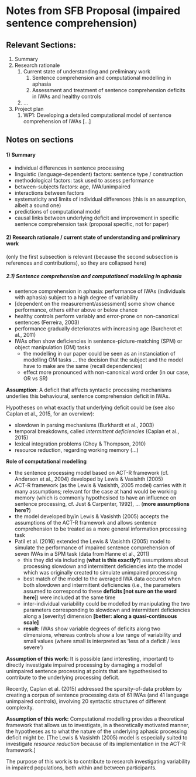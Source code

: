 # Notes from SFB Proposal (impaired sentence comprehension)

## Relevant Sections:

1) Summary
2) Research rationale
    1) Current state of understanding and preliminary work
        1) Sentence comprehension and computational modelling in aphasia
        2) Assessment and treatment of sentence comprehension deficits in IWAs and healthy controls
    2) ...
3) Project plan
    1) WP1: Developing a detailed computational model of sentence comprehension of IWAs [...]

## Notes on sections

#### 1) Summary

- individual differences in sentence processing
- linguistic (language-dependent) factors: sentence type / construction
- methodological factors: task used to assess performance
- between-subjects factors: age, IWA/unimpaired
- interactions between factors
- systematicity and limits of individual differences (this is an assumption, albeit a sound one)
- predictions of computational model
- causal links between underlying deficit and improvement in specific sentence comprehension task (proposal specific, not for paper)

#### 2) Research rationale / current state of understanding and preliminary work

(only the first subsection is relevant (because the second subsection is references and contributions), so they are collapsed here)

##### 2.1) Sentence comprehension and computational modelling in aphasia

- sentence comprehension in aphasia: performance of IWAs (individuals with aphasia) subject to a high degree of variability
- [dependent on the measurement/assessment] some show chance performance, others either above or below chance
- healthy controls perform variably and error-prone on non-canonical sentences (Ferreira, 2003)
- performance gradually deteriorates with increasing age (Burcherct et al., 2011) 
- IWAs often show deficiencies in sentence-picture-matching (SPM) or object manipulation (OM) tasks
    - the modelling in our paper could be seen as an instanciation of modelling OM tasks ... the decision that the subject
      and the model have to make are the same (recall dependencies)
    - effect more pronounced with non-canonical word order (in our case, OR vs SR) 

**Assumption**: A deficit that affects syntactic processing mechanisms underlies this behavioural, sentence comprehension deficit in IWAs.

Hypotheses on what exactly that underlying deficit could be (see also Caplan et al., 2015, for an overview):

- slowdown in parsing mechanisms (Burkhardt et al., 2003)
- temporal breakdowns, called *intermittent deficiencies* (Caplan et al., 2015)
- lexical integration problems (Choy & Thompson, 2010)
- resource reduction, regarding working memory (...)

**Role of computational modelling**

- the sentence processing model based on ACT-R framework (cf. Anderson et al., 2004) developed by Lewis & Vasishth (2005) 
- ACT-R framework (as the Lewis & Vasishth, 2005 model) carries with it many assumptions; relevant for the case at hand would be working memory (which is commonly hypothesised to have an influence on sentence processing, cf. Just & Carpenter, 1992), ... (**more assumptions here?**)
- the model developed by/in Lewis & Vasishth (2005) accepts the assumptions of the ACT-R framework and allows sentence comprehension to be treated as a more general information processing task
- Patil et al. (2016) extended the Lewis & Vasishth (2005) model to simulate the performance of impaired sentence comprehension of seven IWAs in a SPM task (data from Hanne et al., 2011)
    - this they did via including (**what is this exactly?**) assumptions about processing slowdown and intermittent deficiencies into the model which was originally created to simulate unimpaired processing
    - best match of the model to the averaged IWA data occured when both slowdown and intermittent deficiencies (i.e., the parameters assumed to correspond to these **deficits [not sure on the word here]**) were included at the same time
    - inter-individual variability could be modelled by manipulating the two parameters corresponding to slowdown and intermittent deficiencies along a [severity] dimension **[better: along a quasi-continuous scale]**
    - **result:** IWAs show variable degrees of deficits along two dimensions, whereas controls show a low range of variability and small values (where small is interpreted as 'less of a deficit / less severe')

**Assumption of this work:** It is possible (and interesting, important) to directly investigate impaired processing by damaging a model of unimpaired sentence processing at points that are hypothesised to contribute to the underlying processing deficit.

Recently, Caplan et al. (2015) addressed the sparsity-of-data problem by creating a corpus of sentence processing data of 61 IWAs (and 41 language unimpaired controls), involving 20 syntactic structures of different complexity. 

**Assumption of this work:** Computational modelling provides a theoretical framework that allows us to investigate, in a theoretically motivated manner, the hypotheses as to what the nature of the underlying aphasic processing deficit might be. [The Lewis & Vasishth (2005) model is especially suited to investigate *resource reduction* because of its implementation in the ACT-R framework.]

The purpose of this work is to contribute to research investigating variability in impaired populations, both within and between participants.
